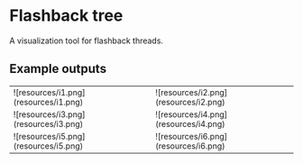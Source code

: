 # Flashback tree

A visualization tool for flashback threads.

## Example outputs

<table>
  <tr>
    <td>
      ![resources/i1.png](resources/i1.png)
    </td>
    <td>
      ![resources/i2.png](resources/i2.png)
    </td>
  </tr>
  <tr>
    <td>
      ![resources/i3.png](resources/i3.png)
    </td>
    <td>
      ![resources/i4.png](resources/i4.png)
    </td>
  </tr>
  <tr>
    <td>
      ![resources/i5.png](resources/i5.png)
    </td>
    <td>
      ![resources/i6.png](resources/i6.png)
    </td>
  </tr>
</table>